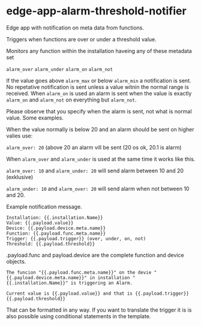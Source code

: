 # edge-app-alarm-threshold-notifier
Edge app with notification on meta data from functions.

Triggers when functions are over or under a threshold value.

Monitors any function within the installation haveing any of these metadata set

`alarm_over`
`alarm_under`
`alarm_on`
`alarm_not`

If the value goes above `alarm_max` or below `alarm_min` a notification is sent. No repetative notification is sent unless a value witnin the normal range is received. When `alarm_on` is used an alarm is sent when the value is exactly `alarm_on` and `alarm_not` on everything but `alarm_not`.

Please observe that you specify when the alarm is sent, not what is normal value. Some examples.

When the value normally is below 20 and an alarm should be sent on higher valies use:

`alarm_over: 20` (above 20 an alarm vill be sent (20 os ok, 20.1 is alarm)

When `alarm_over` and `alarm_under` is used at the same time it works like this.

`alarm_over: 10` and `alarm_under: 20` will send alarm between 10 and 20 (exklusive)

`alarm_under: 10` and `alarm_over: 20` will send alarm when not between 10 and 20.


Example notification message.

```
Installation: {{.installation.Name}}
Value: {{.payload.value}}
Device: {{.payload.device.meta.name}}
Function: {{.payload.func.meta.name}}
Trigger: {{.payload.trigger}} (over, under, on, not)
Threshold: {{.payload.threshold}}
```
.payload.func  and payload.device are the complete function and device objects. 

```
The funcion "{{.payload.func.meta.name}}" on the devie "{{.payload.device.meta.name}}" in installation "{{.installation.Name}}" is triggering an Alarm.

Current value is {{.payload.value}} and that is {{.payload.trigger}} {{.payload.threshold}}
```
That can be formatted in any way. If you want to translate the trigger it is is also possible using conditional statements in the template.
